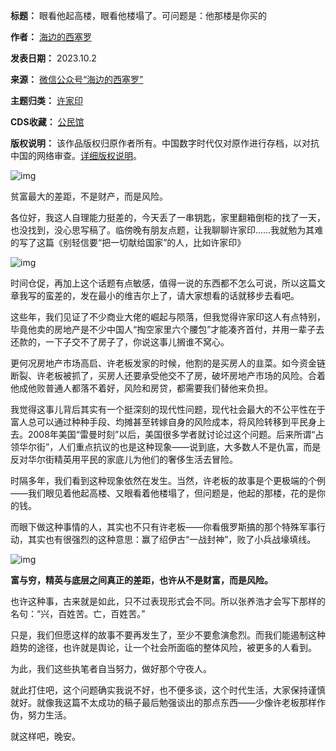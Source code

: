 

**标题：** 眼看他起高楼，眼看他楼塌了。可问题是：他那楼是你买的  

**作者：** [海边的西塞罗](https://chinadigitaltimes.net/space/海边的西塞罗)  

**发表日期：** 2023.10.2  

**来源：** [微信公众号“海边的西塞罗”](https://web.archive.org/web/https://mp.weixin.qq.com/s/mr22N3BChpdSFP-XkwhPzg)  

**主题归类：** [许家印](https://chinadigitaltimes.net/space/许家印)  

**CDS收藏：** [公民馆](https://chinadigitaltimes.net/space/%E5%85%AC%E6%B0%91%E9%A6%86)  

**版权说明：** 该作品版权归原作者所有。中国数字时代仅对原作进行存档，以对抗中国的网络审查。[详细版权说明](https://chinadigitaltimes.net/chinese/copyright)。


![img](https://chinadigitaltimes.net/chinese/files/2023/10/post-700785-651af667e66ad.)


贫富最大的差距，不是财产，而是风险。


各位好，我这人自理能力挺差的，今天丢了一串钥匙，家里翻箱倒柜的找了一天，也没找到，没心思写稿了。临傍晚有朋友点题，让我聊聊许家印……我就勉为其难的写了这篇《别轻信要“把一切献给国家”的人，比如许家印》


![img](https://chinadigitaltimes.net/chinese/files/2023/10/post-700785-651af6681b109.png)


时间仓促，再加上这个话题有点敏感，值得一说的东西都不怎么可说，所以这篇文章我写的蛮差的，发在最小的维吉尔上了，请大家想看的话就移步去看吧。


这些年，我们见证了不少商业大佬的崛起与陨落，但我觉得许家印这人有点特别，毕竟他卖的房地产是不少中国人“掏空家里六个腰包”才能凑齐首付，并用一辈子去还款的，一下子交不了房子了，你说这事儿搁谁不窝心。


更何况房地产市场高启、许老板发家的时候，他割的是买房人的韭菜。如今资金链断裂、许老板被抓了，买房人还要承受他交不了房，破坏房地产市场的风险。合着他成他败普通人都落不着好，风险和房贷，都需要我们替他来负担。


我觉得这事儿背后其实有一个挺深刻的现代性问题，现代社会最大的不公平性在于富人总可以通过种种手段、均摊甚至转嫁自身的风险成本，将风险转移到平民身上去。2008年美国“雷曼时刻”以后，美国很多学者就讨论过这个问题。后来所谓“占领华尔街”，人们重点抗议的也是这种现象——说到底，大多数人不是仇富，而是反对华尔街精英用平民的家底儿为他们的奢侈生活去冒险。


时隔多年，我们看到这种现象依然在发生。当然，许老板的故事是个更极端的个例——我们眼见着他起高楼、又眼看着他楼塌了，但问题是，他起的那楼，花的是你的钱。


而眼下做这种事情的人，其实也不只有许老板——你看俄罗斯搞的那个特殊军事行动，其实也有很强烈的这种意思：赢了绍伊古“一战封神”，败了小兵战壕填线。


![img](https://chinadigitaltimes.net/chinese/files/2023/10/post-700785-651af66832b55.)


**富与穷，精英与底层之间真正的差距，也许从不是财富，而是风险。** 


也许这种事，古来就是如此，只不过表现形式会不同。所以张养浩才会写下那样的名句：“兴，百姓苦。亡，百姓苦。”


只是，我们但愿这样的故事不要再发生了，至少不要愈演愈烈。而我们能遏制这种趋势的途径，也许就是舆论，让一个社会所面临的整体风险，被更多的人看到。


为此，我们这些执笔者自当努力，做好那个守夜人。


就此打住吧，这个问题确实我说不好，也不便多谈，这个时代生活，大家保持谨慎就好。就像我这篇不太成功的稿子最后勉强谈出的那点东西——少像许老板那样作伪，努力生活。


就这样吧，晚安。


